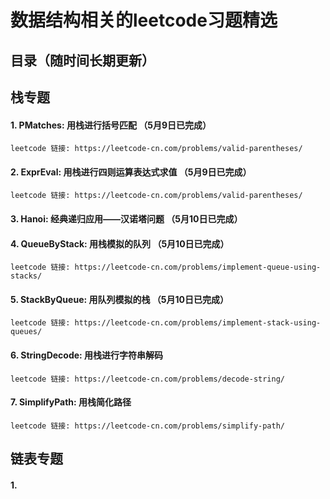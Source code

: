# 数据结构相关的leetcode习题精选

## 目录（随时间长期更新）

## 栈专题

#### 1. PMatches: 用栈进行括号匹配 （5月9日已完成） 
```
leetcode 链接: https://leetcode-cn.com/problems/valid-parentheses/
```

#### 2. ExprEval: 用栈进行四则运算表达式求值 （5月9日已完成）
```
leetcode 链接: https://leetcode-cn.com/problems/valid-parentheses/
```

#### 3. Hanoi: 经典递归应用——汉诺塔问题 （5月10日已完成）

#### 4. QueueByStack: 用栈模拟的队列 （5月10日已完成）
```
leetcode 链接: https://leetcode-cn.com/problems/implement-queue-using-stacks/
```

#### 5. StackByQueue: 用队列模拟的栈 （5月10日已完成）
```
leetcode 链接: https://leetcode-cn.com/problems/implement-stack-using-queues/
```

#### 6. StringDecode: 用栈进行字符串解码
```
leetcode 链接: https://leetcode-cn.com/problems/decode-string/
```

#### 7. SimplifyPath: 用栈简化路径
```
leetcode 链接: https://leetcode-cn.com/problems/simplify-path/
```

## 链表专题
#### 1. 

